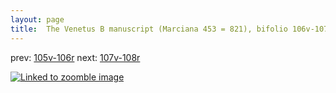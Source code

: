 ```yaml
---
layout: page
title:  The Venetus B manuscript (Marciana 453 = 821), bifolio 106v-107r
---
```


prev: [105v-106r](../105v-106r/) next: [107v-108r](../107v-108r/)



[![Linked to zoomble image](http://www.homermultitext.org/iipsrv?IIIF=/project/homer/pyramidal/deepzoom/hmt/vbbifolio/v1/vb_106v_107r.tif/full/2000,/0/default.jpg)](http://www.homermultitext.org/ict2/?urn=urn:cite2:hmt:vbbifolio.v1:vb_106v_107r)

